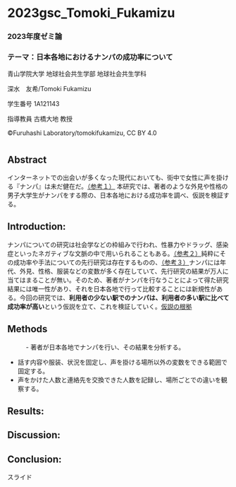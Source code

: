 # 2023gsc_Tomoki_Fukamizu
### 2023年度ゼミ論
### テーマ：日本各地におけるナンパの成功率について
青山学院大学 地球社会共生学部 地球社会共生学科

深水　友希/Tomoki Fukamizu

学生番号 1A121143

指導教員 古橋大地 教授

©︎Furuhashi Laboratory/tomokifukamizu, CC BY 4.0

# 
## 


## Abstract
インターネットでの出会いが多くなった現代においても、街中で女性に声を掛ける『ナンパ』は未だ健在だ。[（参考１）](https://github.com/furuhashilab/2023gsc_Tomoki_Fukamizu/issues/5#issue-2116262922)
本研究では、著者のような外見や性格の男子大学生がナンパをする際の、日本各地における成功率を調べ、仮説を検証する。

## Introduction:
ナンパについての研究は社会学などの枠組みで行われ、性暴力やドラッグ、感染症といったネガティブな文脈の中で用いられることもある。[（参考２）](https://github.com/furuhashilab/2023gsc_Tomoki_Fukamizu/issues/6#issue-2116278621)純粋にその成功率や手法についての先行研究は存在するものの、[（参考３）]()ナンパには年代、外見、性格、服装などの変数が多く存在していて、先行研究の結果が万人に当てはまることが無い。そのため、著者がナンパを行なうことによって得た研究結果には唯一性があり、それを日本各地で行って比較することには新規性がある。今回の研究では、**利用者の少ない駅でのナンパは、利用者の多い駅に比べて成功率が高い**という仮説を立て、これを検証していく。[仮説の根拠](https://github.com/furuhashilab/2023gsc_Tomoki_Fukamizu/issues/7#issue-2116472461)


## Methods
　　　- 著者が日本各地でナンパを行い、その結果を分析する。
   - 話す内容や服装、状況を固定し、声を掛ける場所以外の変数をできる範囲で固定する。
   - 声をかけた人数と連絡先を交換できた人数を記録し、場所ごとでの違いを観察する。


## Results:



## Discussion:


## Conclusion:


スライド

